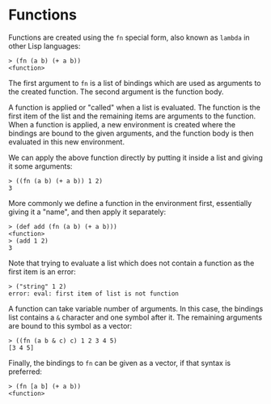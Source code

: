 # Functions

Functions are created using the `fn` special form, also known as `lambda` in other Lisp languages:

```text
> (fn (a b) (+ a b))
<function>
```

The first argument to `fn` is a list of bindings which are used as arguments to the created function. The second argument is the function body.

A function is applied or "called" when a list is evaluated. The function is the first item of the list and the remaining items are arguments to the function. When a function is applied, a new environment is created where the bindings are bound to the given arguments, and the function body is then evaluated in this new environment.

We can apply the above function directly by putting it inside a list and giving it some arguments:

```text
> ((fn (a b) (+ a b)) 1 2)
3
```

More commonly we define a function in the environment first, essentially giving it a "name", and then apply it separately:

```text
> (def add (fn (a b) (+ a b)))
<function>
> (add 1 2)
3
```

Note that trying to evaluate a list which does not contain a function as the first item is an error:

```text
> ("string" 1 2)
error: eval: first item of list is not function
```

A function can take variable number of arguments. In this case, the bindings list contains a `&` character and one symbol after it. The remaining arguments are bound to this symbol as a vector:

```text
> ((fn (a b & c) c) 1 2 3 4 5)
[3 4 5]
```

Finally, the bindings to `fn` can be given as a vector, if that syntax is preferred:

```text
> (fn [a b] (+ a b))
<function>
```

